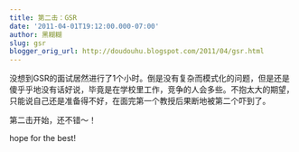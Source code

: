 ```yaml
---
title: 第二击：GSR
date: '2011-04-01T19:12:00.000-07:00'
author: 黑糊糊
slug: gsr
blogger_orig_url: http://doudouhu.blogspot.com/2011/04/gsr.html
---
```


没想到GSR的面试居然进行了1个小时。倒是没有复杂而模式化的问题，但是还是傻乎乎地没有话好说，毕竟是在学校里工作，竞争的人会多些。不抱太大的期望，只能说自己还是准备得不好，在面完第一个教授后果断地被第二个吓到了。

第二击开始，还不错～！

hope for the best!
